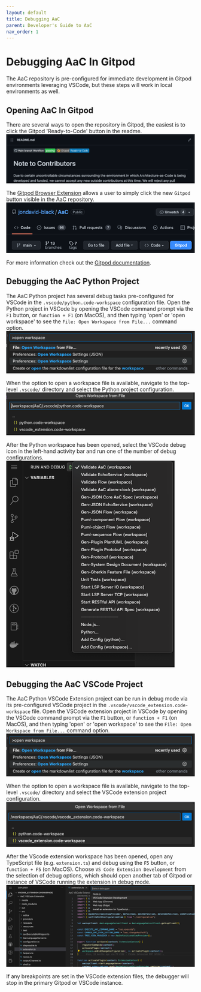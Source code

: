 ```yaml
---
layout: default
title: Debugging AaC
parent: Developer's Guide to AaC
nav_order: 1
---
```


# Debugging AaC In Gitpod

The AaC repository is pre-configured for immediate development in Gitpod environments leveraging VSCode, but these steps will work in local environments as well.

## Opening AaC In Gitpod

There are several ways to open the repository in Gitpod, the easiest is to click the Gitpod 'Ready-to-Code' button in the readme.
![Gitpod 'Ready-to-Code' button in the repository readme](../../../assets/images/debugging/gitpod_readme_button.png)

The [Gitpod Browser Extension](https://www.gitpod.io/docs/configure/user-settings/browser-extension) allows a user to simply click the new `Gitpod` button visible in the AaC repository.
![Gitpod browser extension button](../../../assets/images/debugging/gitpod_browser_button.png)

For more information check out the [Gitpod documentation](https://www.gitpod.io/docs/introduction/getting-started).

## Debugging the AaC Python Project

The AaC Python project has several debug tasks pre-configured for VSCode in the `.vscode/python.code-workspace` configuration file. Open the Python project in VSCode by opening the VSCode command prompt via the `F1` button, or `function + F1` (on MacOS), and then typing 'open' or 'open workspace' to see the `File: Open Workspace from File...`  command option.
![File: Open Workspace from File... option](../../../assets/images/debugging/command_workspace.png)

When the option to open a workspace file is available, navigate to the top-level `.vscode/` directory and select the Python project configuration.
![Open python project file](../../../assets/images/debugging/select_workspace_python.png)

After the Python workspace has been opened, select the VSCode debug icon in the left-hand activity bar and run one of the number of debug configurations.
![Run python debugging command](../../../assets/images/debugging/python_debugging.png)

## Debugging the AaC VSCode Project

The AaC Python VSCode Extension project can be run in debug mode via its pre-configured VSCode project in the `.vscode/vscode_extension.code-workspace` file. Open the VSCode extension project in VSCode by opening the VSCode command prompt via the `F1` button, or `function + F1` (on MacOS), and then typing 'open' or 'open workspace' to see the `File: Open Workspace from File...`  command option.
![File: Open Workspace from File... option](../../../assets/images/debugging/command_workspace.png)

When the option to open a workspace file is available, navigate to the top-level `.vscode/` directory and select the VSCode extension project configuration.
![Open vscode extension project file](../../../assets/images/debugging/select_workspace_extension.png)

After the VScode extension workspace has been opened, open any TypeScript file (e.g. `extension.ts`) and debug using the `F5` button, or `function + F5` (on MacOS). Choose `VS Code Extension Development` from the selection of debug options, which should open another tab of Gitpod or instance of VSCode running the extension in debug mode.
![Typescript debug environment](../../../assets/images/debugging/debug_extension.png)

If any breakpoints are set in the VSCode extension files, the debugger will stop in the primary Gitpod or VSCode instance.
